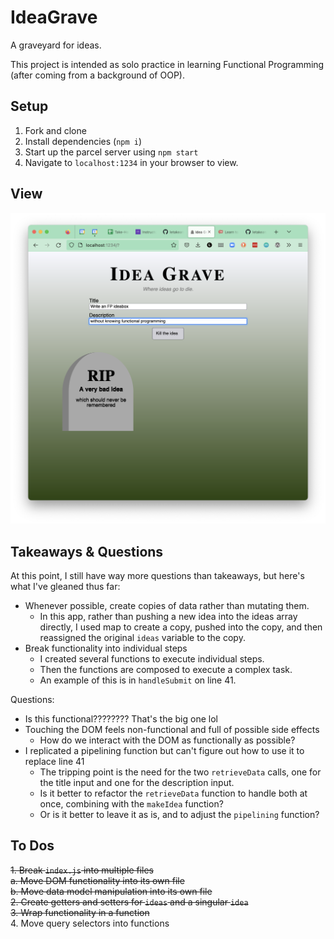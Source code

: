 # IdeaGrave

A graveyard for ideas.

This project is intended as solo practice in learning Functional Programming (after coming from a background of OOP).

## Setup

1. Fork and clone
1. Install dependencies (`npm i`)
1. Start up the parcel server using `npm start`
1. Navigate to `localhost:1234` in your browser to view.

## View

![Screenshot of app](docassets/appView.png)

## Takeaways & Questions

At this point, I still have way more questions than takeaways, but here's what I've gleaned thus far:

- Whenever possible, create copies of data rather than mutating them.
  - In this app, rather than pushing a new idea into the ideas array directly, I used map to create a copy, pushed into the copy, and then reassigned the original `ideas` variable to the copy.
- Break functionality into individual steps
  - I created several functions to execute individual steps. 
  - Then the functions are composed to execute a complex task.
  - An example of this is in `handleSubmit` on line 41.

Questions:
- Is this functional???????? That's the big one lol
- Touching the DOM feels non-functional and full of possible side effects
  - How do we interact with the DOM as functionally as possible?
- I replicated a pipelining function but can't figure out how to use it to replace line 41
  - The tripping point is the need for the two `retrieveData` calls, one for the title input and one for the description input.
  - Is it better to refactor the `retrieveData` function to handle both at once, combining with the `makeIdea` function?
  - Or is it better to leave it as is, and to adjust the `pipelining` function?

## To Dos

~~1. Break `index.js` into multiple files~~  
    ~~a. Move DOM functionality into its own file~~  
    ~~b. Move data model manipulation into its own file~~  
~~2. Create getters and setters for `ideas` and a singular `idea`~~  
~~3. Wrap functionality in a function~~  
4. Move query selectors into functions
